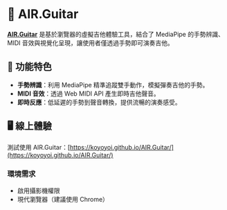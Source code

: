 # 🎸 AIR.Guitar

[**AIR.Guitar**](https://koyoyoi.github.io/AIR.Guitar/) 是基於瀏覽器的虛擬吉他體驗工具，結合了 MediaPipe 的手勢辨識、MIDI 音效與視覺化呈現，讓使用者僅透過手勢即可演奏吉他。

## 🚀 功能特色

- **手勢辨識**：利用 MediaPipe 精準追蹤雙手動作，模擬彈奏吉他的手勢。
- **MIDI 音效**：透過 Web MIDI API 產生即時吉他聲音。
- **即時反應**：低延遲的手勢到聲音轉換，提供流暢的演奏感受。

## 🖥️ 線上體驗

測試使用 AIR.Guitar：[https://koyoyoi.github.io/AIR.Guitar/](https://koyoyoi.github.io/AIR.Guitar/)

### 環境需求

- 啟用攝影機權限
- 現代瀏覽器（建議使用 Chrome）
